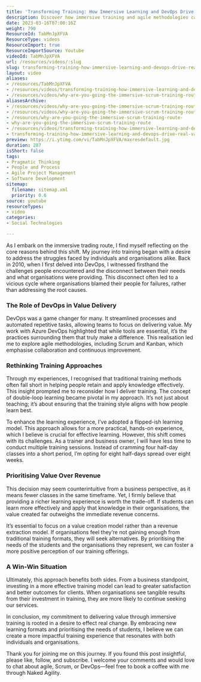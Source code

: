 ```yaml
---
title: 'Transforming Training: How Immersive Learning and DevOps Drive Real Value in Organisations'
description: Discover how immersive training and agile methodologies can transform learning experiences. Join me in prioritising value over revenue for impactful results!
date: 2023-03-16T07:00:16Z
weight: 790
ResourceId: TabMnJpXFVA
ResourceType: videos
ResourceImport: true
ResourceImportSource: Youtube
videoId: TabMnJpXFVA
url: /resources/videos/:slug
slug: transforming-training-how-immersive-learning-and-devops-drive-real-value-in-organisations
layout: video
aliases:
- /resources/TabMnJpXFVA
- /resources/videos/transforming-training-how-immersive-learning-and-devops-drive-real-value-in-organisations
- /resources/videos/why-are-you-going-the-immersive-scrum-training-route
aliasesArchive:
- /resources/videos/why-are-you-going-the-immersive-scrum-training-route
- /resources/videos/why-are-you-going-the-immersive-scrum-training-route-
- /resources/why-are-you-going-the-immersive-scrum-training-route-
- why-are-you-going-the-immersive-scrum-training-route
- /resources/videos/transforming-training-how-immersive-learning-and-devops-drive-real-value-in-organisations
- transforming-training-how-immersive-learning-and-devops-drive-real-value-in-organisations
preview: https://i.ytimg.com/vi/TabMnJpXFVA/maxresdefault.jpg
duration: 287
isShort: false
tags:
- Pragmatic Thinking
- People and Process
- Agile Project Management
- Software Development
sitemap:
  filename: sitemap.xml
  priority: 0.6
source: youtube
resourceTypes:
- video
categories:
- Social Technologies

---
```

As I embark on the immersive trading route, I find myself reflecting on the core reasons behind this shift. My journey into training began with a desire to address the struggles faced by individuals and organisations alike. Back in 2010, when I first delved into DevOps, I witnessed firsthand the challenges people encountered and the disconnect between their needs and what organisations were providing. This disconnect often led to a vicious cycle where organisations blamed their people for failures, rather than addressing the root causes.

### The Role of DevOps in Value Delivery

DevOps was a game changer for many. It streamlined processes and automated repetitive tasks, allowing teams to focus on delivering value. My work with Azure DevOps highlighted that while tools are essential, it’s the practices surrounding them that truly make a difference. This realisation led me to explore agile methodologies, including Scrum and Kanban, which emphasise collaboration and continuous improvement.

### Rethinking Training Approaches

Through my experiences, I recognised that traditional training methods often fall short in helping people retain and apply knowledge effectively. This insight prompted me to reconsider how I deliver training. The concept of double-loop learning became pivotal in my approach. It’s not just about teaching; it’s about ensuring that the training style aligns with how people learn best.

To enhance the learning experience, I’ve adopted a flipped-ish learning model. This approach allows for a more practical, hands-on experience, which I believe is crucial for effective learning. However, this shift comes with its challenges. As a trainer and business owner, I will have less time to conduct multiple training sessions. Instead of cramming four half-day classes into a short period, I’m opting for eight half-days spread over eight weeks. 

### Prioritising Value Over Revenue

This decision may seem counterintuitive from a business perspective, as it means fewer classes in the same timeframe. Yet, I firmly believe that providing a richer learning experience is worth the trade-off. If students can learn more effectively and apply that knowledge in their organisations, the value created far outweighs the immediate revenue concerns.

It’s essential to focus on a value creation model rather than a revenue extraction model. If organisations feel they’re not gaining enough from traditional training formats, they will seek alternatives. By prioritising the needs of the students and the organisations they represent, we can foster a more positive perception of our training offerings.

### A Win-Win Situation

Ultimately, this approach benefits both sides. From a business standpoint, investing in a more effective training model can lead to greater satisfaction and better outcomes for clients. When organisations see tangible results from their investment in training, they are more likely to continue seeking our services.

In conclusion, my commitment to delivering value through immersive training is rooted in a desire to effect real change. By embracing new learning formats and prioritising the needs of students, I believe we can create a more impactful training experience that resonates with both individuals and organisations.

Thank you for joining me on this journey. If you found this post insightful, please like, follow, and subscribe. I welcome your comments and would love to chat about agile, Scrum, or DevOps—feel free to book a coffee with me through Naked Agility.
